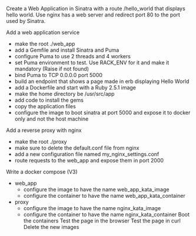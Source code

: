 Create a Web Application in Sinatra with a route /hello_world that displays hello world.
Use nginx has a web server and redirect port 80 to the port used by Sinatra.


Add a web application service
  - make the root ./web_app
  - add a Gemfile and install Sinatra and Puma
  - configure Puma to use 2 threads and 4 workers
  - set Puma environment to test. Use RACK_ENV for it and make it mandatory (Raise if not found)
  - bind Puma to TCP 0.0.0.0 port 5000
  - build an endpoint that shows a page made in erb displaying Hello World
  - add a Dockerfile and start with a Ruby 2.5.1 image
  - make the home directory be /usr/src/app
  - add code to install the gems
  - copy the application files
  - configure the image to boot sinatra at port 5000 and expose it to docker only and not the host machine

Add a reverse proxy with nginx
  - make the root ./proxy
  - make sure to delete the default.conf file from nginx
  - add a new configuration file named my_nginx_settings.conf
  - route requests to the web_app and expose them in port 2000

Write a docker compose (V3)
  - web_app
    - configure the image to have the name web_app_kata_image
    - configure the container to have the name web_app_kata_container
  - proxy
    - configure the image to have the name nginx_kata_image
    - configure the container to have the name nginx_kata_container
Boot the containers
Test the page in the browser
Test the page in curl
Delete the new images
